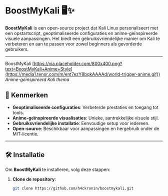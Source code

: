 # BoostMyKali 🖥️✨

**BoostMyKali** is een open-source project dat Kali Linux personaliseert met een opstartscript, geoptimaliseerde configuraties en anime-geïnspireerde visuele aanpassingen. Het biedt een gebruiksvriendelijke manier om Kali te verbeteren en aan te passen voor zowel beginners als gevorderde gebruikers.

---

BoostMyKali
[https://via.placeholder.com/800x400.png?text=BoostMyKali+Anime+Style](https://media1.tenor.com/m/ent7ezY8bqkAAAAd/world-trigger-anime.gif))  
*Anime-geïnspireerd Kali thema*

## 🚀 Kenmerken

- **Geoptimaliseerde configuraties**: Verbeterde prestaties en toegang tot tools.
- **Anime-geïnspireerde visualisaties**: Unieke, aantrekkelijke visuele stijl.
- **Gebruiksvriendelijke installatie**: Eenvoudige setup voor iedereen.
- **Open-source**: Beschikbaar voor aanpassingen en hergebruik onder de MIT-licentie.

---

## 🛠️ Installatie

Om **BoostMyKali** te installeren, volg deze stappen:

1. **Clone de repository**:
   ```bash
   git clone https://github.com/h4ckronin/boostmykali.git
